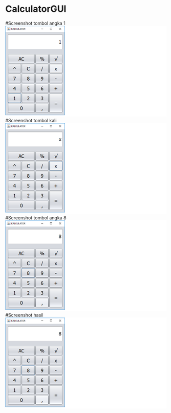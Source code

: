 # CalculatorGUI
#Screenshot tombol angka 1
![alt](https://github.com/Ardananisrina/CalculatorGUI/blob/master/Button1.png?raw=true)
#Screenshot tombol kali
![alt](https://github.com/Ardananisrina/CalculatorGUI/blob/master/ButtonKali.png?raw=true)
#Screenshot tombol angka 8
![alt](https://github.com/Ardananisrina/CalculatorGUI/blob/master/Button8.png?raw=true)
#Screenshot hasil
![alt](https://github.com/Ardananisrina/CalculatorGUI/blob/master/Hasil.png?raw=true)
